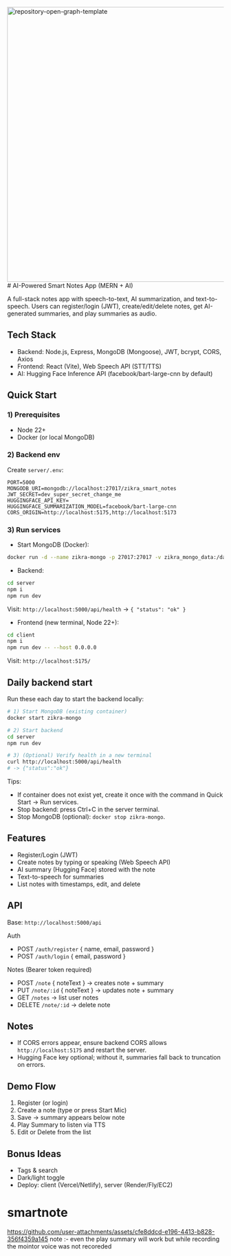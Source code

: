 <img width="1280" height="640" alt="repository-open-graph-template" src="https://github.com/user-attachments/assets/6f50670b-9720-463a-8e49-350c71608cab" /># AI-Powered Smart Notes App (MERN + AI)

A full-stack notes app with speech-to-text, AI summarization, and text-to-speech. Users can register/login (JWT), create/edit/delete notes, get AI-generated summaries, and play summaries as audio.

## Tech Stack
- Backend: Node.js, Express, MongoDB (Mongoose), JWT, bcrypt, CORS, Axios
- Frontend: React (Vite), Web Speech API (STT/TTS)
- AI: Hugging Face Inference API (facebook/bart-large-cnn by default)

## Quick Start

### 1) Prerequisites
- Node 22+
- Docker (or local MongoDB)

### 2) Backend env
Create `server/.env`:
```
PORT=5000
MONGODB_URI=mongodb://localhost:27017/zikra_smart_notes
JWT_SECRET=dev_super_secret_change_me
HUGGINGFACE_API_KEY=
HUGGINGFACE_SUMMARIZATION_MODEL=facebook/bart-large-cnn
CORS_ORIGIN=http://localhost:5175,http://localhost:5173
```

### 3) Run services
- Start MongoDB (Docker):
```bash
docker run -d --name zikra-mongo -p 27017:27017 -v zikra_mongo_data:/data/db mongo:6
```
- Backend:
```bash
cd server
npm i
npm run dev
```
Visit: `http://localhost:5000/api/health` → `{ "status": "ok" }`
- Frontend (new terminal, Node 22+):
```bash
cd client
npm i
npm run dev -- --host 0.0.0.0
```
Visit: `http://localhost:5175/`

## Daily backend start

Run these each day to start the backend locally:

```bash
# 1) Start MongoDB (existing container)
docker start zikra-mongo

# 2) Start backend
cd server
npm run dev

# 3) (Optional) Verify health in a new terminal
curl http://localhost:5000/api/health
# -> {"status":"ok"}
```

Tips:
- If container does not exist yet, create it once with the command in Quick Start → Run services.
- Stop backend: press Ctrl+C in the server terminal.
- Stop MongoDB (optional): `docker stop zikra-mongo`.

## Features
- Register/Login (JWT)
- Create notes by typing or speaking (Web Speech API)
- AI summary (Hugging Face) stored with the note
- Text-to-speech for summaries
- List notes with timestamps, edit, and delete

## API
Base: `http://localhost:5000/api`

Auth
- POST `/auth/register` { name, email, password }
- POST `/auth/login` { email, password }

Notes (Bearer token required)
- POST `/note` { noteText } → creates note + summary
- PUT `/note/:id` { noteText } → updates note + summary
- GET `/notes` → list user notes
- DELETE `/note/:id` → delete note

## Notes
- If CORS errors appear, ensure backend CORS allows `http://localhost:5175` and restart the server.
- Hugging Face key optional; without it, summaries fall back to truncation on errors.

## Demo Flow
1. Register (or login)
2. Create a note (type or press Start Mic)
3. Save → summary appears below note
4. Play Summary to listen via TTS
5. Edit or Delete from the list

## Bonus Ideas
- Tags & search
- Dark/light toggle
- Deploy: client (Vercel/Netlify), server (Render/Fly/EC2)

<!-- Deployment section intentionally removed as per request -->
# smartnote


https://github.com/user-attachments/assets/cfe8ddcd-e196-4413-b828-356f4359a145
note :- even the play summary will work but while recording the mointor voice was not recoreded


